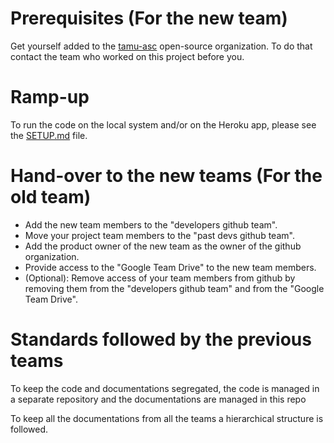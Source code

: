 # Prerequisites (For the new team)
Get yourself added to the [tamu-asc](https://github.com/tamu-asc) open-source organization. To do that contact the team who worked on this project before you.

# Ramp-up
To run the code on the local system and/or on the Heroku app, please see the [SETUP.md](https://github.com/tamu-asc/ascss/blob/master/SETUP.md) file.

# Hand-over to the new teams (For the old team)
* Add the new team members to the "developers github team".
* Move your project team members to the "past devs github team". 
* Add the product owner of the new team as the owner of the github organization.
* Provide access to the "Google Team Drive" to the new team members.
* (Optional): Remove access of your team members from github by removing them from the "developers github team" and from the "Google Team Drive".

# Standards followed by the previous teams
To keep the code and documentations segregated, the code is managed in a separate repository and the documentations are managed in this repo

To keep all the documentations from all the teams a hierarchical structure is followed.
